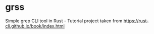 # grss

Simple grep CLI tool in Rust - Tutorial project taken from <https://rust-cli.github.io/book/index.html>

